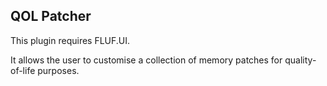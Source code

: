## QOL Patcher

This plugin requires FLUF.UI.

It allows the user to customise a collection of memory patches for quality-of-life purposes.